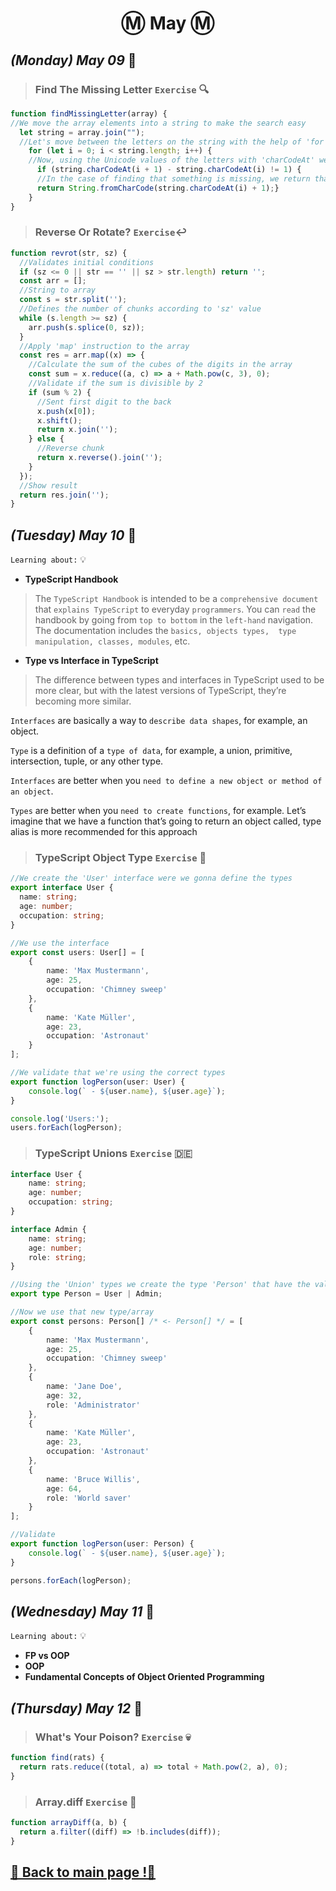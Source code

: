 <h1 align="center">Ⓜ️ May Ⓜ️</h1>

## _(Monday) May 09_ 📢

>### Find The Missing Letter `Exercise` 🔍
```javascript 
function findMissingLetter(array) {
//We move the array elements into a string to make the search easy
  let string = array.join("");
  //Let's move between the letters on the string with the help of 'for'
    for (let i = 0; i < string.length; i++) {
    //Now, using the Unicode values of the letters with 'charCodeAt' we check if the order don't match
      if (string.charCodeAt(i + 1) - string.charCodeAt(i) != 1) {
      //In the case of finding that something is missing, we return that letter
      return String.fromCharCode(string.charCodeAt(i) + 1);}
    }
}
```

>### Reverse Or Rotate? `Exercise`↩️
```javascript 
function revrot(str, sz) {
  //Validates initial conditions
  if (sz <= 0 || str == '' || sz > str.length) return '';
  const arr = [];
  //String to array
  const s = str.split('');
  //Defines the number of chunks according to 'sz' value
  while (s.length >= sz) {
    arr.push(s.splice(0, sz));
  }
  //Apply 'map' instruction to the array
  const res = arr.map((x) => {
    //Calculate the sum of the cubes of the digits in the array
    const sum = x.reduce((a, c) => a + Math.pow(c, 3), 0);
    //Validate if the sum is divisible by 2
    if (sum % 2) {
      //Sent first digit to the back
      x.push(x[0]);
      x.shift();
      return x.join('');
    } else {
      //Reverse chunk
      return x.reverse().join(''); 
    }
  });
  //Show result
  return res.join('');
}
```

## _(Tuesday) May 10_ 📢

`Learning about:` 💡
* **TypeScript Handbook**
> The `TypeScript Handbook` is intended to be a `comprehensive document` that `explains TypeScript` to everyday `programmers`. You can `read` the handbook by going from `top to bottom` in the `left-hand` navigation. The documentation includes the `basics, objects types,  type manipulation, classes, modules`, etc.

* **Type vs Interface in TypeScript**
> The difference between types and interfaces in TypeScript used to be more clear, but with the latest versions of TypeScript, they’re becoming more similar.

`Interfaces` are basically a way to `describe data shapes`, for example, an object.

`Type` is a definition of a `type of data`, for example, a union, primitive, intersection, tuple, or any other type.

`Interfaces` are better when you `need to define a new object or method of an object`. 

`Types` are better when you `need to create functions`, for example. Let’s imagine that we have a function that’s going to return an object called, type alias is more recommended for this approach

>### TypeScript Object Type `Exercise` 📑
```typescript
//We create the 'User' interface were we gonna define the types
export interface User {
  name: string;
  age: number;
  occupation: string;
}

//We use the interface
export const users: User[] = [
    {
        name: 'Max Mustermann',
        age: 25,
        occupation: 'Chimney sweep'
    },
    {
        name: 'Kate Müller',
        age: 23,
        occupation: 'Astronaut'
    }
];

//We validate that we're using the correct types
export function logPerson(user: User) {
    console.log(` - ${user.name}, ${user.age}`);
}

console.log('Users:');
users.forEach(logPerson);
```

>### TypeScript Unions `Exercise` 🇩🇪
```typescript 
interface User {
    name: string;
    age: number;
    occupation: string;
}

interface Admin {
    name: string;
    age: number;
    role: string;
}

//Using the 'Union' types we create the type 'Person' that have the values of User and Admin
export type Person = User | Admin;

//Now we use that new type/array
export const persons: Person[] /* <- Person[] */ = [
    {
        name: 'Max Mustermann',
        age: 25,
        occupation: 'Chimney sweep'
    },
    {
        name: 'Jane Doe',
        age: 32,
        role: 'Administrator'
    },
    {
        name: 'Kate Müller',
        age: 23,
        occupation: 'Astronaut'
    },
    {
        name: 'Bruce Willis',
        age: 64,
        role: 'World saver'
    }
];

//Validate
export function logPerson(user: Person) {
    console.log(` - ${user.name}, ${user.age}`);
}

persons.forEach(logPerson);
```

## _(Wednesday) May 11_ 📢

`Learning about:` 💡
* **FP vs OOP**
* **OOP**
* **Fundamental Concepts of Object Oriented Programming**

## _(Thursday) May 12_ 📢

>### What's Your Poison? `Exercise` 💀
```javascript 
function find(rats) {
  return rats.reduce((total, a) => total + Math.pow(2, a), 0);
}
```

>### Array.diff `Exercise` 💨
```javascript 
function arrayDiff(a, b) {
  return a.filter((diff) => !b.includes(diff));
}
```

## [📎 Back to main page !📎](/home/readAura.md)
